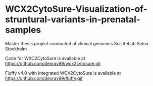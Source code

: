 # WCX2CytoSure-Visualization-of-struntural-variants-in-prenatal-samples
Master thesis project conducted at clinical genomics SciLifeLab Solna Stockholm

Code for WXC2CytoSure is available at https://github.com/denrav99/wcx2cytosure.git

Fluffy v4.0 with integrated WCX2CytoSure is available at https://github.com/denrav99/fluffy.git
